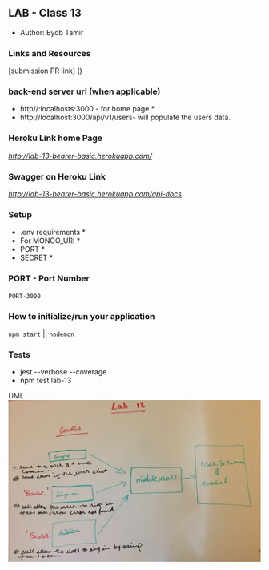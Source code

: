 ## LAB - Class 13

* Author: Eyob Tamir

### Links and Resources
[submission PR link] () 

### back-end server url (when applicable)
* http//:localhosts:3000  - for home page *
* http://localhost:3000/api/v1/users- will populate the users data.


### Heroku Link home Page
*http://lab-13-bearer-basic.herokuapp.com/*

### Swagger on Heroku Link
*http://lab-13-bearer-basic.herokuapp.com/api-docs*

### Setup
* .env requirements *
 * For MONGO_URI *
 * PORT * 
 * SECRET *

### PORT - Port Number
    PORT-3000

### How to initialize/run your application 
 `npm start` || `nodemon`

### Tests
* jest --verbose --coverage
* npm test lab-13

UML
![lab-10-uml](./asset/image/UML-lab-13.jpg)